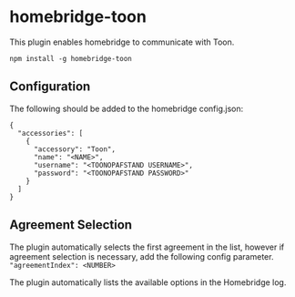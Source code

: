 # homebridge-toon
This plugin enables homebridge to communicate with Toon.

`npm install -g homebridge-toon`

## Configuration
The following should be added to the homebridge config.json:

    {
      "accessories": [
        {
          "accessory": "Toon",
          "name": "<NAME>",
          "username": "<TOONOPAFSTAND USERNAME>",
          "password": "<TOONOPAFSTAND PASSWORD>"
        }
      ]
    }

## Agreement Selection
The plugin automatically selects the first agreement in the list, however if agreement selection is necessary, add the following config parameter. 
`"agreementIndex": <NUMBER>`

The plugin automatically lists the available options in the Homebridge log.

